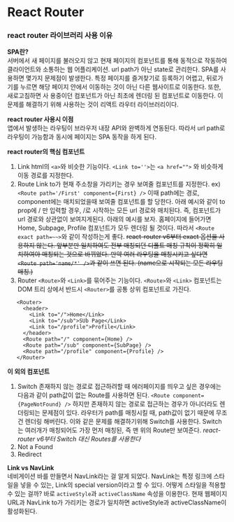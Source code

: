 React Router
===================
### react router 라이브러리 사용 이유

**SPA란?**  
서버에서 새 페이지를 불러오지 않고 현재 페이지의 컴포넌트를 통해 동적으로 작동하여 클라이언트와 소통하는 웹 어플리케이션. url path가 아닌 state로 관리한다.
SPA를 사용하면 몇가지 문제점이 발생한다. 특정 페이지를 즐겨찾기로 등록하기 어렵고, 뒤로가기를 누르면 해당 페이지 안에서 이동하는 것이 아닌 다른 웹사이트로 이동한다. 또한, 새로고침하면 사      용중이던 컴포넌트가 아닌 최초에 렌더링 된 컴포넌트로 이동한다. 이 문제를 해결하기 위해 사용하는 것이 리액트 라우터 라이브러리이다.

**react router 사용시 이점**  
앱에서 발생하는 라우팅이 브라우저 내장 API와 완벽하게 연동된다. 따라서 url path로 라우팅이 가능함과 동시에 페이지는 SPA 동작을 하게 된다.

**react router의 핵심 컴포넌트**  
1. Link
  html의 `<a>`와 비슷한 기능이다. `<Link to=''>`는 `<a href="">` 와 비슷하게 이동 경로를 지정한다. 
2. Route
  Link to가 현재 주소창을 가리키는 경우 보여줄 컴포넌트를 지정한다. ex) `<Route path='/First' component={First} />` 이때 path에는 경로, component에는 매치되었을때 보여줄 컴포넌트를 할   당한다. 아래 예시와 같이 to prop에 / 만 입력할 경우, /로 시작하는 모든 url 경로와 매치된다. 즉, 컴포넌트가 url 경로와 상관없이 보여지게된다. 아래의 예시를 보자. 홈페이지에 들어가면       Home, Subpage, Profile 컴포넌트가 모두 렌더링 될 것이다. 따라서 `<Route exact path=~~>`와 같이 작성하는게 좋다.
  ~~react-router v6부터 exact 옵션을 사용하지 않는다. 앞부분만 일치하여도 전부 매칭되던 디폴트 매칭 규칙이 정확히 일치하여야 매칭되는 것으로 바뀌었다. 만약 여러 라우팅을 매칭시키고 싶다면 `<Route path='name/*' />`과 같이 쓰면 된다. (name으로 시작되는 모든 라우팅 매칭.)~~
3. Router
  `<Route>`와 `<Link>`를 묶어주는 기능이다. `<Route>`와 `<Link>` 컴포넌트는 DOM 트리 상에서 반드시 `<Router>`를 공통 상위 컴포넌트로 가진다.
    
 ```
    <Router>
      <header>
        <Link to="/">Home</Link>
        <Link to="/sub">SUb Page</Link>
        <Link to="/profile">Profile</Link>
      </header>
      <Route path="/" component={Home} />
      <Route path="/sub" component={SubPage} />
      <Route path="/profile" component={Profile} />
    </Router>
```


**이 외의 컴포넌트**
1. Switch
   존재하지 않는 경로로 접근하려할 때 에러페이지를 띄우고 싶은 경우에는 다음과 같이 path값이 없는 Route를 사용하면 된다.
   `<Route component={PageNotFound} />`
   하지만 존재하지 않는 경로로 접근하는 경우가 아니더라도 렌더링되는 문제점이 있다. 라우터가 path를 매칭시킬 때, path값이 없기 때문에 무조건 렌더링 해버린다.
   이와 같은 문제를 해결하기위해 Switch를 사용한다. Switch는 여러개가 매칭되어도 가장 먼저 매칭된, 즉 맨 위의 Route만 보여준다.
   _react-router v6부터 Switch 대신 Routes를 사용한다_
3. Not a Found
4. Redirect

**Link vs NavLink**  
네비게이션 바를 만들면서 NavLink라는 걸 알게 되었다.
NavLink는 특정 링크에 스타일을 넣을 수 있는, Link의 special version이라고 할 수 있다. 어떻게 스타일을 적용할 수 있는 걸까?
바로 `activeStyle`과 `activeClassName` 속성을 이용한다. 현재 웹페이지 URL과 NavLink to가 가리키는 경로가 일치하면 activeStyle과 activeClassName이 활성화된다.

